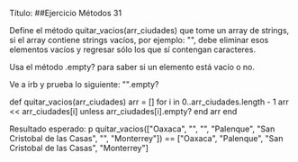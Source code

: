 Título:
##Ejercicio Métodos 31

Define el método quitar_vacios(arr_ciudades) que tome un array de strings, si el array contiene strings vacíos, por ejemplo: "", debe eliminar esos elementos vacíos y regresar sólo los que sí contengan caracteres.

Usa el método .empty? para saber si un elemento está vacío o no.

Ve a irb y prueba lo siguiente:
"".empty?

def quitar_vacios(arr_ciudades)
    arr = []
    for i in 0..arr_ciudades.length - 1
        arr << arr_ciudades[i] unless arr_ciudades[i].empty?
    end
    arr
end

Resultado esperado:
p quitar_vacios(["Oaxaca", "", "", "Palenque", "San Cristobal de las Casas", "", "Monterrey"]) == ["Oaxaca", "Palenque", "San Cristobal de las Casas", "Monterrey"]


